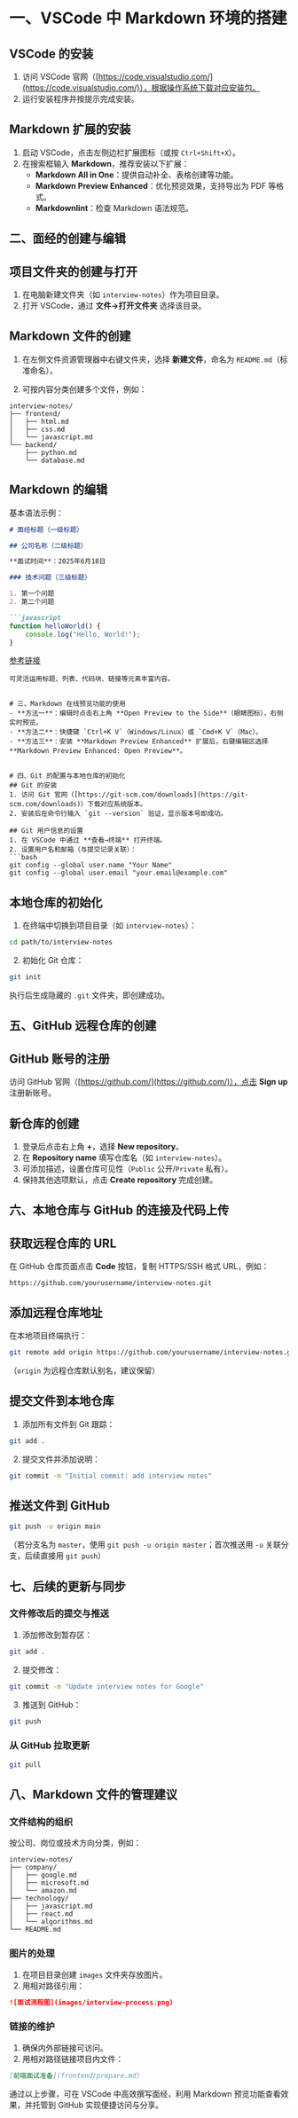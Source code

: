 # 一、VSCode 中 Markdown 环境的搭建

## VSCode 的安装

1. 访问 VSCode 官网（[https://code.visualstudio.com/](https://code.visualstudio.com/)），根据操作系统下载对应安装包。
2. 运行安装程序并按提示完成安装。

## Markdown 扩展的安装

1. 启动 VSCode，点击左侧边栏扩展图标（或按 `Ctrl+Shift+X`）。
2. 在搜索框输入 **Markdown**，推荐安装以下扩展：
   - **Markdown All in One**：提供自动补全、表格创建等功能。
   - **Markdown Preview Enhanced**：优化预览效果，支持导出为 PDF 等格式。
   - **Markdownlint**：检查 Markdown 语法规范。

## 二、面经的创建与编辑

## 项目文件夹的创建与打开

1. 在电脑新建文件夹（如 `interview-notes`）作为项目目录。
2. 打开 VSCode，通过 **文件→打开文件夹** 选择该目录。

## Markdown 文件的创建

1. 在左侧文件资源管理器中右键文件夹，选择 **新建文件**，命名为 `README.md`（标准命名）。

2. 可按内容分类创建多个文件，例如：

```plaintext
interview-notes/
├── frontend/
│   ├── html.md
│   ├── css.md
│   └── javascript.md
└── backend/
    ├── python.md
    └── database.md
```

## Markdown 的编辑

基本语法示例：

```markdown
# 面经标题（一级标题）

## 公司名称（二级标题）

**面试时间**：2025年6月18日

### 技术问题（三级标题）

1. 第一个问题
2. 第二个问题

```javascript
function helloWorld() {
    console.log("Hello, World!");
}
```

[参考链接](https://example.com)

```plaintext
可灵活运用标题、列表、代码块、链接等元素丰富内容。


# 三、Markdown 在线预览功能的使用
- **方法一**：编辑时点击右上角 **Open Preview to the Side**（眼睛图标），右侧实时预览。
- **方法二**：快捷键 `Ctrl+K V`（Windows/Linux）或 `Cmd+K V`（Mac）。
- **方法三**：安装 **Markdown Preview Enhanced** 扩展后，右键编辑区选择 **Markdown Preview Enhanced: Open Preview**。


# 四、Git 的配置与本地仓库的初始化
## Git 的安装
1. 访问 Git 官网（[https://git-scm.com/downloads](https://git-scm.com/downloads)）下载对应系统版本。
2. 安装后在命令行输入 `git --version` 验证，显示版本号即成功。

## Git 用户信息的设置
1. 在 VSCode 中通过 **查看→终端** 打开终端。
2. 设置用户名和邮箱（与提交记录关联）：
```bash
git config --global user.name "Your Name"
git config --global user.email "your.email@example.com"
```

## 本地仓库的初始化

1. 在终端中切换到项目目录（如 `interview-notes`）：

```bash
cd path/to/interview-notes
```

2. 初始化 Git 仓库：

```bash
git init
```

执行后生成隐藏的 `.git` 文件夹，即创建成功。

## 五、GitHub 远程仓库的创建

## GitHub 账号的注册

访问 GitHub 官网（[https://github.com/](https://github.com/)），点击 **Sign up** 注册新账号。

## 新仓库的创建

1. 登录后点击右上角 **+**，选择 **New repository**。
2. 在 **Repository name** 填写仓库名（如 `interview-notes`）。
3. 可添加描述，设置仓库可见性（`Public` 公开/`Private` 私有）。
4. 保持其他选项默认，点击 **Create repository** 完成创建。

## 六、本地仓库与 GitHub 的连接及代码上传

## 获取远程仓库的 URL

在 GitHub 仓库页面点击 **Code** 按钮，复制 HTTPS/SSH 格式 URL，例如：

```plaintext
https://github.com/yourusername/interview-notes.git
```

## 添加远程仓库地址

在本地项目终端执行：

```bash
git remote add origin https://github.com/yourusername/interview-notes.git
```

（`origin` 为远程仓库默认别名，建议保留）

## 提交文件到本地仓库

1. 添加所有文件到 Git 跟踪：

```bash
git add .
```

2. 提交文件并添加说明：

```bash
git commit -m "Initial commit: add interview notes"
```

## 推送文件到 GitHub

```bash
git push -u origin main
```

（若分支名为 `master`，使用 `git push -u origin master`；首次推送用 `-u` 关联分支，后续直接用 `git push`）

## 七、后续的更新与同步

### 文件修改后的提交与推送

1. 添加修改到暂存区：

```bash
git add .
```

2. 提交修改：

```bash
git commit -m "Update interview notes for Google"
```

3. 推送到 GitHub：

```bash
git push
```

### 从 GitHub 拉取更新

```bash
git pull
```

## 八、Markdown 文件的管理建议

### 文件结构的组织

按公司、岗位或技术方向分类，例如：

```plaintext
interview-notes/
├── company/
│   ├── google.md
│   ├── microsoft.md
│   └── amazon.md
├── technology/
│   ├── javascript.md
│   ├── react.md
│   └── algorithms.md
└── README.md
```

### 图片的处理

1. 在项目目录创建 `images` 文件夹存放图片。
2. 用相对路径引用：

```markdown
![面试流程图](images/interview-process.png)
```

### 链接的维护

1. 确保内外部链接可访问。
2. 用相对路径链接项目内文件：

```markdown
[前端面试准备](frontend/prepare.md)
```

通过以上步骤，可在 VSCode 中高效撰写面经，利用 Markdown 预览功能查看效果，并托管到 GitHub 实现便捷访问与分享。
